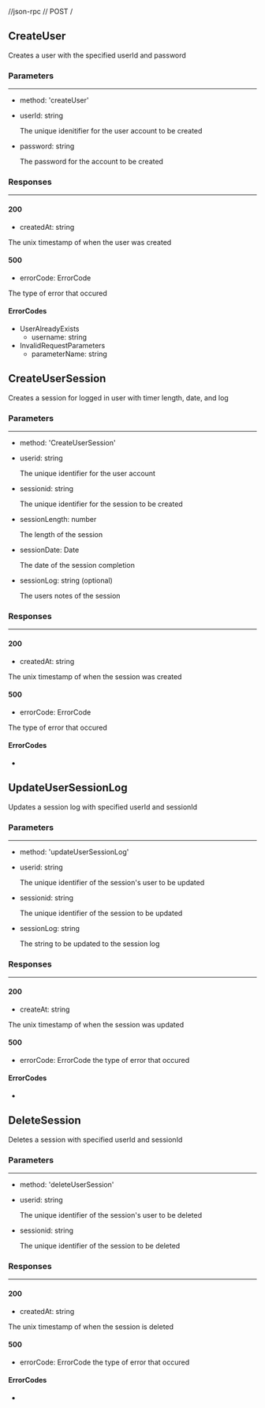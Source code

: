 //json-rpc
// POST /

## CreateUser

Creates a user with the specified userId and password

### Parameters
--- 
-  method: 'createUser'
-  userId: string

    The unique idenitifier for the user account to be created

-  password: string

    The password for the account to be created

### Responses
--- 
#### 200
- createdAt: string 

The unix timestamp of when the user was created

#### 500
- errorCode: ErrorCode 

The type of error that occured


#### ErrorCodes 
- UserAlreadyExists
  - username: string 
- InvalidRequestParameters
  - parameterName: string 

## CreateUserSession 

Creates a session for logged in user with timer length, date, and log

### Parameters
--- 
- method: 'CreateUserSession'

- userid: string

    The unique identifier for the user account

- sessionid: string

    The unique identifier for the session to be created

- sessionLength: number

    The length of the session

- sessionDate: Date

    The date of the session completion

- sessionLog: string (optional)

    The users notes of the session

### Responses
--- 
#### 200
- createdAt: string 

The unix timestamp of when the session was created

#### 500
- errorCode: ErrorCode 

The type of error that occured

#### ErrorCodes 
- 
## UpdateUserSessionLog

Updates a session log with specified userId and sessionId

### Parameters
---
- method: 'updateUserSessionLog'
- userid: string

    The unique identifier of the session's user to be updated

- sessionid: string

    The unique identifier of the session to be updated

- sessionLog: string

    The string to be updated to the session log

### Responses
---
#### 200
- createAt: string

The unix timestamp of when the session was updated

#### 500
- errorCode: ErrorCode the type of error that occured

#### ErrorCodes
- 

## DeleteSession 

Deletes a session with specified userId and sessionId

### Parameters
---
- method: 'deleteUserSession'
- userid: string

    The unique identifier of the session's user to be deleted

- sessionid: string

    The unique identifier of the session to be deleted

### Responses
---
#### 200
- createdAt: string

The unix timestamp of when the session is deleted

#### 500
- errorCode: ErrorCode the type of error that occured

#### ErrorCodes
- 




